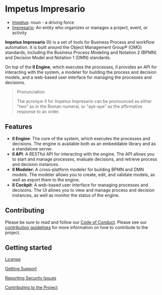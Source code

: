 # Impetus Impresario

- [Impetus](https://www.merriam-webster.com/dictionary/impetus): noun - a driving force
- [Impresario](https://www.merriam-webster.com/dictionary/impresario): An entity who organizes or manages a project, event, or activity

**Impetus Impresario** (II) is a set of tools for Business Process and workflow automation. It is built around the Object Management Group® (OMG) standards, including the Business Process Modeling and Notation 2 (BPMN) and Decision Model and Notation 1 (DMN) standards.

On top of the **II Engine**, which executes the processes, II provides an API for interacting with the system, a modeler for building the process and decision models, and a web-based user interface for managing the processes and decisions.

> Pronunciation
>
> The acronym II for Impetus Impresario can be pronounced as either "two" as in the Roman numeral, or "aye-aye" as the affirmative response to an order.

## Features

- **II Engine**: The core of the system, which executes the processes and decisions. The engine is available both as an embeddable library and as a standalone server.
- **II API**: A RESTful API for interacting with the engine. The API allows you to start and manage processes, evaluate decisions, and retrieve process and decision instances.
- **II Modeler**: A cross-platform modeler for building BPMN and DMN models. The modeler allows you to create, edit, and validate models, as well as export them to the engine.
- **II Cockpit**: A web-based user interface for managing processes and decisions. The UI allows you to view and manage process and decision instances, as well as monitor the status of the engine.

## Contributing

Please be sure to read and follow our [Code of Conduct](CODE_OF_CONDUCT.md). Please see our [contribution guidelines](CONTRIBUTING.md) for more information on how to contribute to the project.

## Getting started

[License](LICENSE.md)

[Getting Support](SUPPORT.md)

[Reporting Security Issues](SECURITY.md)

[Contributing to the Project](CONTRIBUTING.md)
